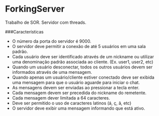 # ForkingServer
Trabalho de SOR. Servidor com threads.

###Características
- O número da porta do servidor é 9000.
- O servidor deve permitir a conexão de até 5 usuários em uma sala padrão.
- Cada usuário deve ser identificado através de um nickname ou utilizar uma 
denominação padrão associada ao cliente. (Ex. user1, user2, etc)
- Quando um usuário desconectar, todos os outros usuários devem ser informados 
através de uma mensagem.
- Quando apenas um usuário/cliente estiver conectado deve ser exibida uma 
mensagem para que o usuário aguarde para iniciar o chat.
- As mensagens devem ser enviadas ao pressionar a tecla enter.
- Cada mensagem devem ser precedida do nickname do remetente.
- Cada mensagem dever limitada a 64 caracteres.
- Deve ser permitido o uso de caracteres latinos (á, ç, ã, etc)
- O servidor deve exibir uma mensagem informando que está ativo.
